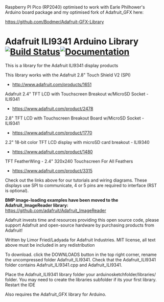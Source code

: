 Raspberry PI Pico (RP2040) optimised to work with Earle Philhower's Arduino board package and my optimised fork of Adafruit_GFX here:

https://github.com/Bodmer/Adafruit-GFX-Library





# Adafruit ILI9341 Arduino Library [![Build Status](https://github.com/adafruit/Adafruit_ILI9341/workflows/Arduino%20Library%20CI/badge.svg)](https://github.com/adafruit/Adafruit_ILI9341/actions)[![Documentation](https://github.com/adafruit/ci-arduino/blob/master/assets/doxygen_badge.svg)](http://adafruit.github.io/Adafruit_ILI9341/html/index.html)

This is a library for the Adafruit ILI9341 display products

This library works with the Adafruit 2.8" Touch Shield V2 (SPI)
  * http://www.adafruit.com/products/1651

Adafruit 2.4" TFT LCD with Touchscreen Breakout w/MicroSD Socket - ILI9341
  * https://www.adafruit.com/product/2478

2.8" TFT LCD with Touchscreen Breakout Board w/MicroSD Socket - ILI9341
  * https://www.adafruit.com/product/1770

2.2" 18-bit color TFT LCD display with microSD card breakout - ILI9340
  * https://www.adafruit.com/product/1480

TFT FeatherWing - 2.4" 320x240 Touchscreen For All Feathers 
  * https://www.adafruit.com/product/3315

Check out the links above for our tutorials and wiring diagrams.
These displays use SPI to communicate, 4 or 5 pins are required
to interface (RST is optional).

**BMP image-loading examples have been moved to the Adafruit_ImageReader library:**
https://github.com/adafruit/Adafruit_ImageReader

Adafruit invests time and resources providing this open source code,
please support Adafruit and open-source hardware by purchasing
products from Adafruit!

Written by Limor Fried/Ladyada for Adafruit Industries.
MIT license, all text above must be included in any redistribution

To download. click the DOWNLOADS button in the top right corner, rename the uncompressed folder Adafruit_ILI9341. Check that the Adafruit_ILI9341 folder contains Adafruit_ILI9341.cpp and Adafruit_ILI9341.

Place the Adafruit_ILI9341 library folder your arduinosketchfolder/libraries/ folder. You may need to create the libraries subfolder if its your first library. Restart the IDE

Also requires the Adafruit_GFX library for Arduino.
